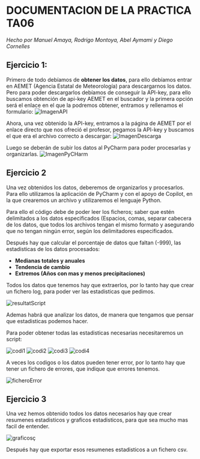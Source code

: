 # DOCUMENTACION DE LA PRACTICA TA06
_Hecho por Manuel Amaya, Rodrigo Montoya, Abel Aymami y Diego Cornelles_

## Ejercicio 1:
Primero de todo debíamos de **obtener los datos**, para ello debíamos entrar en AEMET (Agencia Estatal de Meteorología) para descargarnos los datos. Pero para poder descargarlos debíamos de conseguir la API-key, para ello buscamos obtención de api-key AEMET en el buscador y la primera opción será el enlace en el que la podremos obtener, entramos y rellenamos el formulario:
![ImagenAPI](./Caps/Cap_API.png)

Ahora, una vez obtenido la API-key, entramos a la página de AEMET por el enlace directo que nos ofreció el profesor, pegamos la API-key y buscamos el que era el archivo correcto a descargar:
![ImagenDescarga](./Caps/Cap_ArchDownload.png)

Luego se deberán de subir los datos al PyCharm para poder procesarlas y organizarlas.
![ImagenPyCHarm](./Caps/Cap_PyCharm.png)

## Ejercicio 2
Una vez obtenidos los datos, deberemos de organizarlos y procesarlos. Para ello utilizamos la aplicación de PyCharm y con el apoyo de Copilot, en la que crearemos un archivo y utilizaremos el lenguaje Python.

Para ello el código debe de poder leer los ficheros; saber que estén delimitados a los datos especificados (Espacios, comas, separar cabecera de los datos, que todos los archivos tengan el mismo formato y asegurando que no tengan ningún error, según los delimitadores especificados. 

Después hay que calcular el porcentaje de datos que faltan (-999), las estadisticas de los datos procesados:

- **Medianas totales y anuales**
- **Tendencia de cambio**
- **Extremos (Años con mas y menos precipitaciones)**

Todos los datos que tenemos hay que extraerlos, por lo tanto hay que crear un fichero log, para poder ver las estadisticas que pedimos.

![resultatScript](./Caps/resultatScript.png)

Ademas habrá que analizar los datos, de manera que tengamos que pensar que estadisticas podemos hacer.

Para poder obtener todas las estadisticas necesarias necesitaremos un script:

![codi1](./Caps/codi1.png)
![codi2](./Caps/codi2.png)
![codi3](./Caps/codi3.png)
![codi4](./Caps/codi4.png)

A veces los codigos o los datos pueden tener error, por lo tanto hay que tener un fichero de errores, que indique que errores tenemos.

![ficheroError](./Caps/ficheroError.png)

## Ejercicio 3

Una vez hemos obtenido todos los datos necesarios hay que crear resumenes estadisticos y graficos estadisticos, para que sea mucho mas facil de entender.

![graficos](./Caps/statistics_plot.png)ç

Después hay que exportar esos resumenes estadisticos a un fichero csv.
